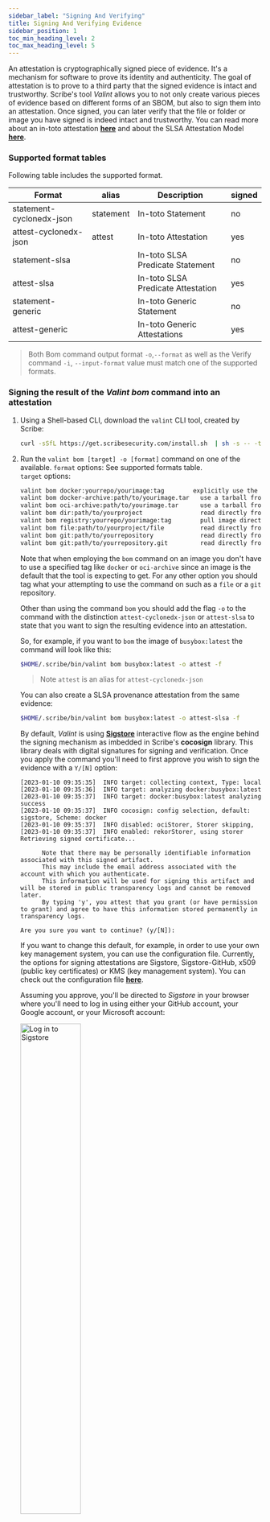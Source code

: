 ```yaml
---
sidebar_label: "Signing And Verifying"
title: Signing And Verifying Evidence
sidebar_position: 1
toc_min_heading_level: 2
toc_max_heading_level: 5
---
```


An attestation is cryptographically signed piece of evidence. It's a mechanism for software to prove its identity and authenticity. The goal of attestation is to prove to a third party that the signed evidence is intact and trustworthy. Scribe's tool *Valint* allows you to not only create various pieces of evidence based on different forms of an SBOM, but also to sign them into an attestation. Once signed, you can later verify that the file or folder or image you have signed is indeed intact and trustworthy. You can read more about an in-toto attestation **[here](https://github.com/in-toto/attestation "in-toto attestation GitHub link")** and about the SLSA Attestation Model **[here](https://github.com/slsa-framework/slsa/blob/main/docs/attestation-model.md "SLSA Attestation Model GitHub link")**.

### Supported format tables
Following table includes the supported format.

| Format | alias | Description | signed
| --- | --- | --- | --- |
| statement-cyclonedx-json | statement | In-toto Statement | no |
| attest-cyclonedx-json | attest | In-toto Attestation | yes |
| statement-slsa |  | In-toto SLSA Predicate Statement | no |
| attest-slsa |  | In-toto SLSA Predicate Attestation | yes |
| statement-generic |  | In-toto Generic Statement | no |
| attest-generic |  | In-toto Generic Attestations | yes |


> Both Bom command output format `-o`,`--format` as well as the Verify command `-i`, `--input-format` value must match one of the supported formats.

### Signing the result of the *Valint bom* command into an attestation

1. Using a Shell-based CLI, download the `valint` CLI tool, created by Scribe:
   ```sh
   curl -sSfL https://get.scribesecurity.com/install.sh  | sh -s -- -t valint
   ```
2. Run the `valint bom [target] -o [format]` command on one of the available.
 `format` options: See supported formats table.   
 `target` options:
   ```sh
   valint bom docker:yourrepo/yourimage:tag        explicitly use the Docker daemon
   valint bom docker-archive:path/to/yourimage.tar   use a tarball from disk for archives created from "docker save"
   valint bom oci-archive:path/to/yourimage.tar      use a tarball from disk for OCI archives (from Skopeo or otherwise)
   valint bom dir:path/to/yourproject                read directly from a path on disk (any directory)
   valint bom registry:yourrepo/yourimage:tag        pull image directly from a registry (no container runtime required)
   valint bom file:path/to/yourproject/file          read directly from a path on disk (any single file)
   valint bom git:path/to/yourrepository             read directly from a local repository on disk
   valint bom git:path/to/yourrepository.git         read directly from a remote repository on git
   ```
   Note that when employing the `bom` command on an image you don't have to use a specified tag like `docker` or `oci-archive` since an image is the default that the tool is expecting to get. For any other option you should tag what your attempting to use the command on such as a `file` or a `git` repository.

   Other than using the command `bom` you should add the flag `-o` to the command with the distinction `attest-cyclonedx-json` or `attest-slsa` to state that you want to sign the resulting evidence into an attestation.

   So, for example, if you want to `bom` the image of `busybox:latest` the command will look like this:
   ```sh
   $HOME/.scribe/bin/valint bom busybox:latest -o attest -f
   ```
   > Note `attest` is an alias for `attest-cyclonedx-json`

   You can also create a SLSA provenance attestation from the same evidence:
   ```sh
   $HOME/.scribe/bin/valint bom busybox:latest -o attest-slsa -f
   ```

   By default, *Valint* is using **[Sigstore](https://www.sigstore.dev/ "Sigstore")** interactive flow as the engine behind the signing mechanism as imbedded in Scribe's **cocosign** library. This library deals with digital signatures for signing and verification. Once you apply the command you'll need to first approve you wish to sign the evidence with a `Y/[N]` option:

   ```
   [2023-01-10 09:35:35]  INFO target: collecting context, Type: local
   [2023-01-10 09:35:36]  INFO target: analyzing docker:busybox:latest
   [2023-01-10 09:35:37]  INFO target: docker:busybox:latest analyzing success
   [2023-01-10 09:35:37]  INFO cocosign: config selection, default: sigstore, Scheme: docker
   [2023-01-10 09:35:37]  INFO disabled: ociStorer, Storer skipping,
   [2023-01-10 09:35:37]  INFO enabled: rekorStorer, using storer
   Retrieving signed certificate...

         Note that there may be personally identifiable information associated with this signed artifact.
         This may include the email address associated with the account with which you authenticate.
         This information will be used for signing this artifact and will be stored in public transparency logs and cannot be removed later.
         By typing 'y', you attest that you grant (or have permission to grant) and agree to have this information stored permanently in transparency logs.

   Are you sure you want to continue? (y/[N]):
   ```   

   If you want to change this default, for example, in order to use your own key management system, you can use the configuration file. Currently, the options for signing attestations are Sigstore, Sigstore-GitHub, x509 (public key certificates) or KMS (key management system). You can check out the configuration file **[here](../../integrating-scribe/valint/docs/configuration "Configuration file")**.

   Assuming you approve, you'll be directed to *Sigstore* in your browser where you'll need to log in using either your GitHub account, your Google account, or your Microsoft account:

   <img src='../../../../img/ci/sigstore.jpg' alt='Log in to Sigstore' width='50%' min-width='500px'/>

   Once you have signed in you'll see that the login was successful 

   <img src='../../../../img/ci/sigstoreSuccess.jpg' alt='Sigstore Auth Successful' width='50%' min-width='400px'/>

   at which point you can close the browser page and go back to your Shell

   ```bash
   Successfully verified SCT...
   INFO enabled: fulcioSigner, using signer
   INFO enabled: fulcioVerifier, using verifer
   tlog entry created with index: 10855458 c0d23d6ad406973f9559f3ba2d1ca01f84147d8ffc5b8445c224f98b9591801d
   INFO storer: upload success, Storer: rekorStorer
   sign success - TRUSTED CA signature, Signer trust: fulcioSigner, CN: sigstore-intermediate, Emails: [user@example.com]
   INFO output: File write to FS, Path: /home/mikey/.cache/valint/docker/busybox/latest/sha256-9810966b5f712084ea05bf28fc8ba2c8fb110baa2531a10e2da52c1efc504698.bom.sig.json
   INFO scribe: client disabled
   INFO attest: evidence generated successfully
   ```

   Attestation is written by default to the local cache provided by the `--output-directory` flag (default `$HOME/.cache/valint`), you can also use `--output-file` flag to provide a custom path for the attestation.

   Note in the logs that the signed attestation is now saved on your machine in the default location. The path is specified in the result. In the example above it's saved in: `$HOME/.cache/valint/docker/busybox/latest/sha256-9810966b5f712084ea05bf28fc8ba2c8fb110baa2531a10e2da52c1efc504698.bom.sig.json`.

### Verify the result of *Valint bom* 

Once you have signed something into an attestation you can later verify that the object you're checking is identical to the one you have signed. For example, if we signed the `busybox:latest` image I can later compare that image to the signed attestation we have saved.

Without access to the signed attestation there is nothing to verify against.

The command to verify something is logically named `verify`. The way to use it is almost identical to the `bom` command except we'll be using the flag `-i` (default `attest-cyclonedx-json` alias `attest`).

So, if we want to verify the `busybox:latest` image we have signed in the previous example the command will look like this:

   ```sh
   $HOME/.scribe/bin/valint verify busybox:latest -i attest
   ```
> Note you must first create the evidence using `valint bom busybox:latest -o attest`

In case you want to verify `busybox:latest` using a SLSA provenance attestation from the same evidence:
   ```sh
   $HOME/.scribe/bin/valint verify busybox:latest -i attest-slsa -f
   ```
> Note you must first create the evidence using `valint bom busybox:latest -o attest-slsa` 

The `verify` command's default value of the `-i` flag is `attest` so you can omit it if you want.

   The result should look like this:

   ```bash
   INFO cocosign: config selection, default: sigstore, Scheme: docker
   INFO disabled: ociStorer, Storer skipping,
   INFO enabled: rekorStorer, using storer
   INFO enabled: fulcioVerifier, using verifer
   INFO rekor: verify offline success (bundle)
   INFO rekor: download cert, CN: sigstore-intermediate, Emails: [user@example.com]
   INFO attest: verify success - TRUSTED CA signatures, Verifier trust: fulcioVerifier, CN: sigstore-intermediate, Emails: [user@example.com], URIs: []
   INFO rekor: verify offline success (bundle)
   INFO attest: verify attestation success
   INFO attest: verify policy success, Policies: []
   INFO verify: success, Type: attest-cyclonedx-json Path: /home/mikey/.cache/valint/docker/busybox/latest/sha256-9810966b5f712084ea05bf28fc8ba2c8fb110baa2531a10e2da52c1efc504698.bom.sig.json
   ```
   Note the `TRUSTED CA signatures, Verifier trust: fulcioVerifier, CN: sigstore-intermediate, Emails: [user@example.com], URIs: []` which includes signers identity,
   
   Note the `verify: success, Type: attest-cyclonedx-json` at the end - that's what we're looking to see.
   
   
### GitHub Actions
   Scribe has added all these options of our *Valint* tool to GitHub as actions. To learn more about it and to see how you may use them you can go to **[this link](../integrating-scribe/ci-integrations/github "GitHub")**. 
